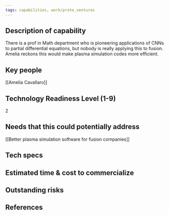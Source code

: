 ```yaml
---
tags: capabilities, work/proto_ventures
---
```

## Description of capability
There is a prof in Math department who is pioneering applications of CNNs to partial differential equations, but nobody is really applying this to fusion. Amelia reckons this would make plasma simulation codes more efficient. 
## Key people
[[Amelia Cavallaro]]
## Technology Readiness Level (1-9)
2
## Needs that this could potentially address
[[Better plasma simulation software for fusion companies]]
## Tech specs

## Estimated time & cost to commercialize

## Outstanding risks

## References
